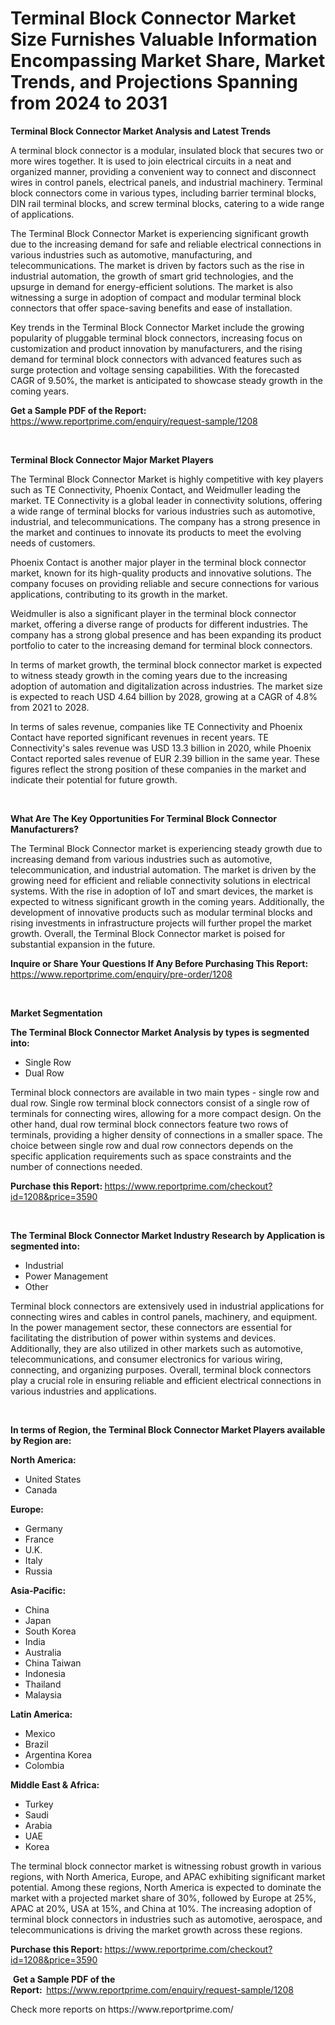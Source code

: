 <p><h1>Terminal Block Connector Market Size Furnishes Valuable Information Encompassing Market Share, Market Trends, and Projections Spanning from 2024 to 2031</h1></p><p><strong>Terminal Block Connector Market Analysis and Latest Trends</strong></p>
<p><p>A terminal block connector is a modular, insulated block that secures two or more wires together. It is used to join electrical circuits in a neat and organized manner, providing a convenient way to connect and disconnect wires in control panels, electrical panels, and industrial machinery. Terminal block connectors come in various types, including barrier terminal blocks, DIN rail terminal blocks, and screw terminal blocks, catering to a wide range of applications.</p><p>The Terminal Block Connector Market is experiencing significant growth due to the increasing demand for safe and reliable electrical connections in various industries such as automotive, manufacturing, and telecommunications. The market is driven by factors such as the rise in industrial automation, the growth of smart grid technologies, and the upsurge in demand for energy-efficient solutions. The market is also witnessing a surge in adoption of compact and modular terminal block connectors that offer space-saving benefits and ease of installation.</p><p>Key trends in the Terminal Block Connector Market include the growing popularity of pluggable terminal block connectors, increasing focus on customization and product innovation by manufacturers, and the rising demand for terminal block connectors with advanced features such as surge protection and voltage sensing capabilities. With the forecasted CAGR of 9.50%, the market is anticipated to showcase steady growth in the coming years.</p></p>
<p><strong>Get a Sample PDF of the Report:&nbsp;</strong> <a href="https://www.reportprime.com/enquiry/request-sample/1208">https://www.reportprime.com/enquiry/request-sample/1208</a></p>
<p>&nbsp;</p>
<p><strong>Terminal Block Connector Major Market Players</strong></p>
<p><p>The Terminal Block Connector Market is highly competitive with key players such as TE Connectivity, Phoenix Contact, and Weidmuller leading the market. TE Connectivity is a global leader in connectivity solutions, offering a wide range of terminal blocks for various industries such as automotive, industrial, and telecommunications. The company has a strong presence in the market and continues to innovate its products to meet the evolving needs of customers.</p><p>Phoenix Contact is another major player in the terminal block connector market, known for its high-quality products and innovative solutions. The company focuses on providing reliable and secure connections for various applications, contributing to its growth in the market.</p><p>Weidmuller is also a significant player in the terminal block connector market, offering a diverse range of products for different industries. The company has a strong global presence and has been expanding its product portfolio to cater to the increasing demand for terminal block connectors.</p><p>In terms of market growth, the terminal block connector market is expected to witness steady growth in the coming years due to the increasing adoption of automation and digitalization across industries. The market size is expected to reach USD 4.64 billion by 2028, growing at a CAGR of 4.8% from 2021 to 2028.</p><p>In terms of sales revenue, companies like TE Connectivity and Phoenix Contact have reported significant revenues in recent years. TE Connectivity's sales revenue was USD 13.3 billion in 2020, while Phoenix Contact reported sales revenue of EUR 2.39 billion in the same year. These figures reflect the strong position of these companies in the market and indicate their potential for future growth.</p></p>
<p>&nbsp;</p>
<p><strong>What Are The Key Opportunities For Terminal Block Connector Manufacturers?</strong></p>
<p><p>The Terminal Block Connector market is experiencing steady growth due to increasing demand from various industries such as automotive, telecommunication, and industrial automation. The market is driven by the growing need for efficient and reliable connectivity solutions in electrical systems. With the rise in adoption of IoT and smart devices, the market is expected to witness significant growth in the coming years. Additionally, the development of innovative products such as modular terminal blocks and rising investments in infrastructure projects will further propel the market growth. Overall, the Terminal Block Connector market is poised for substantial expansion in the future.</p></p>
<p><strong>Inquire or Share Your Questions If Any Before Purchasing This Report:</strong> <a href="https://www.reportprime.com/enquiry/pre-order/1208">https://www.reportprime.com/enquiry/pre-order/1208</a></p>
<p>&nbsp;</p>
<p><strong>Market Segmentation</strong></p>
<p><strong>The Terminal Block Connector Market Analysis by types is segmented into:</strong></p>
<p><ul><li>Single Row</li><li>Dual Row</li></ul></p>
<p><p>Terminal block connectors are available in two main types - single row and dual row. Single row terminal block connectors consist of a single row of terminals for connecting wires, allowing for a more compact design. On the other hand, dual row terminal block connectors feature two rows of terminals, providing a higher density of connections in a smaller space. The choice between single row and dual row connectors depends on the specific application requirements such as space constraints and the number of connections needed.</p></p>
<p><strong>Purchase this Report:&nbsp;</strong><a href="https://www.reportprime.com/checkout?id=1208&price=3590">https://www.reportprime.com/checkout?id=1208&price=3590</a></p>
<p>&nbsp;</p>
<p><strong>The Terminal Block Connector Market Industry Research by Application is segmented into:</strong></p>
<p><ul><li>Industrial</li><li>Power Management</li><li>Other</li></ul></p>
<p><p>Terminal block connectors are extensively used in industrial applications for connecting wires and cables in control panels, machinery, and equipment. In the power management sector, these connectors are essential for facilitating the distribution of power within systems and devices. Additionally, they are also utilized in other markets such as automotive, telecommunications, and consumer electronics for various wiring, connecting, and organizing purposes. Overall, terminal block connectors play a crucial role in ensuring reliable and efficient electrical connections in various industries and applications.</p></p>
<p>&nbsp;</p>
<p><strong>In terms of Region, the Terminal Block Connector Market Players available by Region are:</strong></p>
<p>
    <p> <strong> North America: </strong>
        <ul>
            <li>United States</li>
            <li>Canada</li>
        </ul>
        </p> 
    <p> <strong> Europe: </strong>
        <ul>
            <li>Germany</li>
            <li>France</li>
            <li>U.K.</li>
            <li>Italy</li>
            <li>Russia</li>
        </ul>
        </p> 
    <p> <strong> Asia-Pacific: </strong>
        <ul>
            <li>China</li>
            <li>Japan</li>
            <li>South Korea</li>
            <li>India</li>
            <li>Australia</li>
            <li>China Taiwan</li>
            <li>Indonesia</li>
            <li>Thailand</li>
            <li>Malaysia</li>
        </ul>
        </p> 
    <p> <strong> Latin America: </strong>
        <ul>
            <li>Mexico</li>
            <li>Brazil</li>
            <li>Argentina Korea</li>
            <li>Colombia</li>
        </ul>
        </p> 
    <p> <strong> Middle East & Africa: </strong>
        <ul>
            <li>Turkey</li>
            <li>Saudi</li>
            <li>Arabia</li>
            <li>UAE</li>
            <li>Korea</li>
        </ul>
    </p>
    </p>
<p><p>The terminal block connector market is witnessing robust growth in various regions, with North America, Europe, and APAC exhibiting significant market potential. Among these regions, North America is expected to dominate the market with a projected market share of 30%, followed by Europe at 25%, APAC at 20%, USA at 15%, and China at 10%. The increasing adoption of terminal block connectors in industries such as automotive, aerospace, and telecommunications is driving the market growth across these regions.</p></p>
<p><strong>Purchase this Report: </strong><a href="https://www.reportprime.com/checkout?id=1208&price=3590">https://www.reportprime.com/checkout?id=1208&price=3590</a></p>
<p>&nbsp;<strong>Get a Sample PDF of the Report:&nbsp;&nbsp;</strong><a href="https://www.reportprime.com/enquiry/request-sample/1208">https://www.reportprime.com/enquiry/request-sample/1208</a></p>
<p><strong></strong></p>
<p>Check more reports on https://www.reportprime.com/</p>